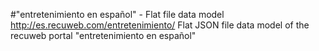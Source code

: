 #"entretenimiento en español" - Flat file data model
http://es.recuweb.com/entretenimiento/
Flat JSON file data model of the recuweb portal "entretenimiento en español"
